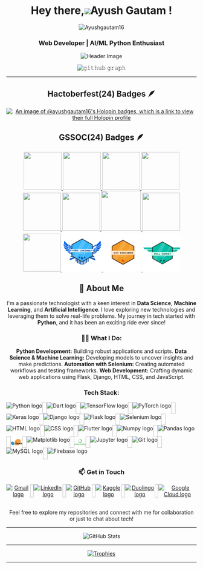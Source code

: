<h1 align="center">Hey there,<img src="https://raw.githubusercontent.com/MartinHeinz/MartinHeinz/master/wave.gif" width="40px">Ayush Gautam !</h1>
<p align="center"> <img src="https://komarev.com/ghpvc/?username=Ayushgautam16&label=Profile%20views&color=0e75b6&style=flat" alt="Ayushgautam16" /> </p>

<h3 align="center"> Web Developer | AI/ML Python Enthusiast </h3>

<p align="center">
  <img src="https://raw.githubusercontent.com/halfrost/halfrost/master/icons/header_.png" alt="Header Image"/>
</p>


<div align="center">
	


![𝚐𝚒𝚝𝚑𝚞𝚋 𝚐𝚛𝚊𝚙𝚑](https://github-readme-activity-graph.vercel.app/graph?username=Ayushgautam16&theme=react-dark&hide_border=true&area=true) <hr>
## Hactoberfest(24) Badges 🪶
[![An image of @ayushgautam16's Holopin badges, which is a link to view their full Holopin profile](https://holopin.me/ayushgautam16)](https://holopin.io/@ayushgautam16)

## GSSOC(24) Badges 🪶
<div style='display:flex; align-items:center; gap: 10px;' align='center'><a href="https://gssoc.girlscript.tech/leaderboard">
<img src="https://raw.githubusercontent.com/GSSoC24/Postman-Challenge/main/docs/assets/Postman%20White.png" width="100px" height="100px" />
  <img src="https://raw.githubusercontent.com/GSSoC24/Postman-Challenge/main/docs/assets/1.png" width="100px" height="100px" />
  <img src="https://raw.githubusercontent.com/GSSoC24/Postman-Challenge/main/docs/assets/2.png" width="100px" height="100px" />
  <img src="https://raw.githubusercontent.com/GSSoC24/Postman-Challenge/main/docs/assets/3.png" width="100px" height="100px" />
  <img src="https://raw.githubusercontent.com/GSSoC24/Postman-Challenge/main/docs/assets/4.png" width="100px" height="100px" />
  <img src="https://raw.githubusercontent.com/GSSoC24/Postman-Challenge/main/docs/assets/5.png" width="100px" height="100px" />
  <img src="https://raw.githubusercontent.com/GSSoC24/Postman-Challenge/main/docs/assets/6.png" width="105px" height="105px" />
  <img src="https://raw.githubusercontent.com/GSSoC24/Postman-Challenge/main/docs/assets/7.png" width="100px" height="100px" />
  <img src="https://raw.githubusercontent.com/GSSoC24/Postman-Challenge/main/docs/assets/8.png" width="100px" height="100px" />
  <img src="https://raw.githubusercontent.com/GSSoC24/Contributor/refs/heads/main/assets/Code%20Luminary.png" width="105px" height="105px" />
  <img src="https://raw.githubusercontent.com/GSSoC24/Contributor/refs/heads/main/assets/Git%20Explorer.png" width="100px" height="100px" />
  <img src="https://raw.githubusercontent.com/GSSoC24/Contributor/refs/heads/main/assets/Pull%20Expert.png" width="100px" height="100px" /></a>
</div>


## 🚀 About Me
I'm a passionate technologist with a keen interest in **Data Science**, **Machine Learning**, and **Artificial Intelligence**. I love exploring new technologies and leveraging them to solve real-life problems. My journey in tech started with **Python**, and it has been an exciting ride ever since!

### 🧑‍💻 What I Do:
**Python Development:** Building robust applications and scripts.
**Data Science & Machine Learning:** Developing models to uncover insights and make predictions.
**Automation with Selenium:** Creating automated workflows and testing frameworks.
**Web Development:** Crafting dynamic web applications using Flask, Django, HTML, CSS, and JavaScript.

### Tech Stack:
<div align="left" style="display: flex; flex-wrap: wrap;">
  <img src="https://skillicons.dev/icons?i=py" height="30" alt="Python logo" />
  <img width="12" />
  <img src="https://skillicons.dev/icons?i=dart" height="30" alt="Dart logo" />
  <img width="12" />
  <img src="https://skillicons.dev/icons?i=tensorflow" height="30" alt="TensorFlow logo" />
  <img width="12" />
  <img src="https://skillicons.dev/icons?i=pytorch" height="30" alt="PyTorch logo" />
  <img width="12" />
  <img src="https://upload.wikimedia.org/wikipedia/commons/a/ae/Keras_logo.svg" height="30" alt="Keras logo" />
  <img width="12" />
  <img src="https://skillicons.dev/icons?i=django" height="30" alt="Django logo" />
  <img width="12" />
  <img src="https://skillicons.dev/icons?i=flask" height="30" alt="Flask logo" />
  <img width="12" />
  <img src="https://skillicons.dev/icons?i=selenium" height="30" alt="Selenium logo" />
  <img width="12" />
  <img src="https://skillicons.dev/icons?i=html" height="30" alt="HTML logo" />
  <img width="12" />
  <img src="https://skillicons.dev/icons?i=css" height="30" alt="CSS logo" />
  <img width="12" />
  <img src="https://skillicons.dev/icons?i=flutter" height="30" alt="Flutter logo" />
  <img width="12" />
  <img src="https://cdn.jsdelivr.net/gh/devicons/devicon/icons/numpy/numpy-original.svg" height="30" alt="Numpy logo" />
  <img width="12" />
  <img src="https://cdn.jsdelivr.net/gh/devicons/devicon/icons/pandas/pandas-original.svg" height="30" alt="Pandas logo" />
  <img width="12" />
  <img src="https://github.com/devicons/devicon/blob/master/icons/scikitlearn/scikitlearn-original.svg" height="30" alt="Scikit-learn logo" />
  <img width="12" />
  <img src="https://cdn.jsdelivr.net/gh/devicons/devicon/icons/matplotlib/matplotlib-original.svg" height="30" alt="Matplotlib logo" />
  <img width="12" />
  <img src="https://github.com/devicons/devicon/blob/master/icons/anaconda/anaconda-original-wordmark.svg" height="30" alt="Conda logo" />
  <img width="12" />
  <img src="https://cdn.jsdelivr.net/gh/devicons/devicon/icons/jupyter/jupyter-original.svg" height="30" alt="Jupyter logo" />
  <img width="12" />
  <img src="https://skillicons.dev/icons?i=git" height="30" alt="Git logo" />
  <img width="12" />
  <img src="https://skillicons.dev/icons?i=mysql" height="30" alt="MySQL logo" />
  <img width="12" />
  <img src="https://skillicons.dev/icons?i=firebase" height="30" alt="Firebase logo" />
</div>




### 📫 Get in Touch
<div align="center" style="display: flex; justify-content: center; flex-wrap: nowrap;">
  <a href="mailto:ayushgautam2007.kg@gmail.com">
    <img src="https://skillicons.dev/icons?i=gmail" height="30" alt="Gmail logo" />
  </a>
  <img width="12" />
  <a href="https://www.linkedin.com/in/ayush-gautam-9baa14248/">
    <img src="https://skillicons.dev/icons?i=linkedin" height="30" alt="LinkedIn logo" />
  </a>
  <img width="12" />
  <a href="https://github.com/Ayushgautam16">
    <img src="https://skillicons.dev/icons?i=github" height="30" alt="GitHub logo" />
  </a>
  <img width="12" />
  <a href="https://www.kaggle.com/ayushgautam16">
    <img src="https://cdn.jsdelivr.net/gh/devicons/devicon/icons/kaggle/kaggle-original.svg" height="30" alt="Kaggle logo" />
  </a>
  <img width="12" />
  <a href="https://www.duolingo.com/profile/AyushGauta973401">
    <img src="https://img.icons8.com/color/48/000000/duolingo-logo.png" height="30" alt="Duolingo logo" />
  </a>
  <img width="12" />
  <a href="https://www.cloudskillsboost.google/public_profiles/b2f08db4-94f5-493e-a738-92937bdb3219">
    <img src="https://img.icons8.com/color/48/000000/google-cloud.png" height="30" alt="Google Cloud logo" />
  </a>
</div>



<br>

Feel free to explore my repositories and connect with me for collaboration or just to chat about tech!

---
![GitHub Stats](https://streak-stats.demolab.com?user=Ayushgautam16&theme=tokyonight&hide_border=true&border_radius=5&card_width=800)

---
<div align="center">
  <a href="https://github.com/Ayushgautam16">
    <img src="https://github-profile-trophy.vercel.app/?username=Ayushgautam16&theme=gruvbox&margin-w=15&margin-h=15" alt="Trophies" />
  </a>
</div>



---



